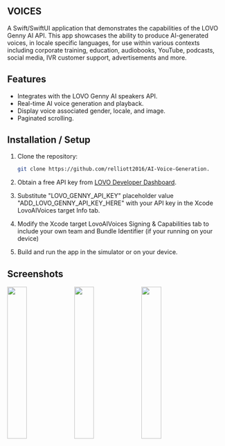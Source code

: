 ## VOICES

A Swift/SwiftUI application that demonstrates the capabilities of the LOVO Genny AI API. This app showcases the ability to produce AI-generated voices, in locale specific languages, for use within various contexts including corporate training, education, audiobooks, YouTube, podcasts, social media, IVR customer support, advertisements and more.

## Features

- Integrates with the LOVO Genny AI speakers API.
- Real-time AI voice generation and playback.
- Display voice associated gender, locale, and image.
- Paginated scrolling.

## Installation / Setup

1. Clone the repository:
   ```sh
   git clone https://github.com/relliott2016/AI-Voice-Generation.

2. Obtain a free API key from [LOVO Developer Dashboard](https://docs.genny.lovo.ai/reference/intro/getting-started).

3. Substitute "LOVO_GENNY_API_KEY" placeholder value "ADD_LOVO_GENNY_API_KEY_HERE" with your API key in the Xcode LovoAIVoices target Info tab.
   
4. Modify the Xcode target LovoAIVoices Signing & Capabilities tab to include your own team and Bundle Identifier (if your running on your device)

5. Build and run the app in the simulator or on your device.

## Screenshots

<img src="https://github.com/relliott2016/AI-Voice-Generation/blob/master/Screenshots/List.png" width=30% height=30%>          <img src="https://github.com/relliott2016/AI-Voice-Generation/blob/master/Screenshots/Detail%20-%20Listen.png" width=30% height=30%>          <img src="https://github.com/relliott2016/AI-Voice-Generation/blob/master/Screenshots/Detail%20-%20Stop.png" width=30% height=30%> 
